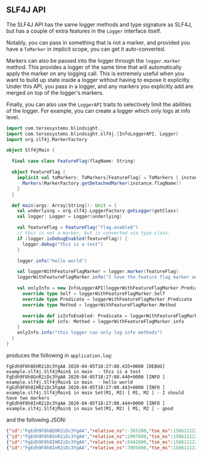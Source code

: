 
## SLF4J API

The SLF4J API has the same logger methods and type signature as SLF4J, but has a couple of extra features in the `Logger` interface itself.

Notably, you can pass in something that is not a marker, and provided you have a `ToMarker` in implicit scope, you can get it auto-converted.

Markers can also be passed into the logger through the `logger.marker` method.  This provides a logger of the same time that will automatically apply the marker on any logging call.  This is extremely useful when you want to build up state inside a logger without having to expose it explicitly.  Under this API, you pass in a logger, and any markers you explicitly add are merged on top of the logger's markers.

Finally, you can also use the `LoggerAPI` traits to selectively limit the abilities of the logger.  For example, you can create a logger which only logs at info level. 

```scala
import com.tersesystems.blindsight._
import com.tersesystems.blindsight.slf4j.{InfoLoggerAPI, Logger}
import org.slf4j.MarkerFactory

object Slf4jMain {

  final case class FeatureFlag(flagName: String)

  object FeatureFlag {
    implicit val toMarkers: ToMarkers[FeatureFlag] = ToMarkers { instance =>
      Markers(MarkerFactory.getDetachedMarker(instance.flagName))
    }
  }

  def main(args: Array[String]): Unit = {
    val underlying = org.slf4j.LoggerFactory.getLogger(getClass)
    val logger: Logger = Logger(underlying)

    val featureFlag = FeatureFlag("flag.enabled")
    // this is not a marker, but is converted via type class.
    if (logger.isDebugEnabled(featureFlag)) {
      logger.debug("this is a test")
    }

    logger.info("hello world")

    val loggerWithFeatureFlagMarker = logger.marker(featureFlag)
    loggerWithFeatureFlagMarker.info("I have the feature flag marker automatically added!")

    val onlyInfo = new InfoLoggerAPI[loggerWithFeatureFlagMarker.Predicate, loggerWithFeatureFlagMarker.Method] {
      override type Self = loggerWithFeatureFlagMarker.Self
      override type Predicate = loggerWithFeatureFlagMarker.Predicate
      override type Method = loggerWithFeatureFlagMarker.Method

      override def isInfoEnabled: Predicate = loggerWithFeatureFlagMarker.isInfoEnabled
      override def info: Method = loggerWithFeatureFlagMarker.info
    }
    onlyInfo.info("this logger can only log info methods")
  }
}
```

produces the following in `application.log`:

```
FgEdh9F8h8EHR2iDc3YgAA 2020-04-05T18:27:08.435+0000 [DEBUG] example.slf4j.Slf4jMain$ in main  - this is a test
FgEdh9F8h8GnR2iDc3YgAA 2020-04-05T18:27:08.440+0000 [INFO ] example.slf4j.Slf4jMain$ in main  - hello world
FgEdh9F8h8IHR2iDc3YgAA 2020-04-05T18:27:08.443+0000 [INFO ] example.slf4j.Slf4jMain$ in main Set(M1, M2) [ M1, M2 ] - I should have two markers
FgEdh9F8h8InR2iDc3YgAA 2020-04-05T18:27:08.444+0000 [INFO ] example.slf4j.Slf4jMain$ in main Set(M1, M2) [ M1, M2 ] - good
```

and the following JSON:

```json
{"id":"FgEdh9F8h8EHR2iDc3YgAA","relative_ns":-365200,"tse_ms":1586111228435,"start_ms":null,"@timestamp":"2020-04-05T18:27:08.435Z","@version":"1","message":"this is a test","logger_name":"example.slf4j.Slf4jMain$","thread_name":"main","level":"DEBUG","level_value":10000}
{"id":"FgEdh9F8h8GnR2iDc3YgAA","relative_ns":2997600,"tse_ms":1586111228440,"start_ms":null,"@timestamp":"2020-04-05T18:27:08.440Z","@version":"1","message":"hello world","logger_name":"example.slf4j.Slf4jMain$","thread_name":"main","level":"INFO","level_value":20000}
{"id":"FgEdh9F8h8IHR2iDc3YgAA","relative_ns":6442600,"tse_ms":1586111228443,"start_ms":null,"@timestamp":"2020-04-05T18:27:08.443Z","@version":"1","message":"I should have two markers","logger_name":"example.slf4j.Slf4jMain$","thread_name":"main","level":"INFO","level_value":20000,"tags":["Set(M1, M2)","M1","M2"]}
{"id":"FgEdh9F8h8InR2iDc3YgAA","relative_ns":7005600,"tse_ms":1586111228444,"start_ms":null,"@timestamp":"2020-04-05T18:27:08.444Z","@version":"1","message":"good","logger_name":"example.slf4j.Slf4jMain$","thread_name":"main","level":"INFO","level_value":20000,"tags":["Set(M1, M2)","M1","M2"]}
```